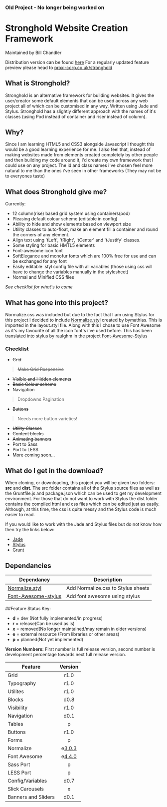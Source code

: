 ### Old Project - No longer being worked on ###



# Stronghold Website Creation Framework
Maintained by Bill Chandler

Distribution version can be found [here](https://github.com/Leaderproxima/Stronghold-Framework_Dist)
For a regularly updated feature preview please head to [proxi-corp.co.uk/stronghold](http://proxi-corp.co.uk/stronghold/index.html)

## What is Stronghold?
Stronghold is an alternative framework for building websites. It gives the user/creator some default elements that can be used across any web project all of which can be customised in any way. Written using Jade and Stylus. Stronghold has a slightly different approach with the names of it's classes (using Pod instead of container and riser instead of column).

## Why?
Since I am learning HTML5 and CSS3 alongside Javascript I thought this would be a good learning experience for me. I also feel that, instead of making websites made from elements created completely by other people and then building my code around it, i'd create my own framework that I could use on any project. The id and class names i've chosen feel more natural to me than the ones i've seen in other frameworks (They may not be to everyones taste)

## What does Stronghold give me?
Currently:
- 12 column(rise) based grid system using containers(pod)
- Pleasing default colour scheme (editable in config)
- Ability to hide and show elements based on viewport size
- Utility classes to auto-float, make an element fill a container and round the corners of any element.
- Align text using 'tLeft', 'tRight', 'tCenter' and 'tJustify' classes.
- Some styling for basic HMTL5 elements
- Font-awesome icon font
- SoftElegance and monofur fonts which are 100% free for use and can be exchanged for any font
- Easily editable .styl config file with all variables (those using css will have to change the variables manually in the stylesheet)
- Normal and Minified CSS files

*See checklist for what's to come*

## What has gone into this project?
Normalize.css was included but due to the fact that I am using Stylus for this project I decided to include [Normalize.styl](https://github.com/bymathias/normalize.styl) created by bymathias. This is imported in the layout.styl file.
Along with this I chose to use Font Awesome as it's my favourite of all the icon font's i've used before. This has been translated into stylus by raulghm in the project [Font-Awesome-Stylus](https://github.com/raulghm/Font-Awesome-Stylus)

### Checklist
+ ~~Grid~~
> ~~Make Grid Responsive~~
+ ~~Visible and Hidden elements~~
+ ~~Basic Colour scheme~~
+ Navigation
> Dropdowns
> Pagination
+ ~~Buttons~~
> Needs more button varieties!
+ ~~Utility Classes~~
+ ~~Content blocks~~
+ ~~Animating banners~~
+ Port to Sass
+ Port to LESS
+ More coming soon...

## What do I get in the download?
When cloning, or downloading, this project you will be given two folders: **src** and **dist**. The src folder contains all of the Stylus source files as well as the Gruntfile.js and package.json which can be used to get my development environment. 
For those that do not want to work with Stylus the dist folder contains the compiled html and css files which can be edited just as easily. Although, at this time, the css is quite messy and the Stylus code is much easier to read.

If you would like to work with the Jade and Stylus files but do not know how then try the links below:
+ [Jade](http://webdesign.tutsplus.com/courses/top-speed-html-development-with-jade?utm_source=Tuts+&utm_medium=referral&utm_campaign=teaserpost-short&utm_content=CRS-20012&WT.mc_id=Tuts+_referral_teaserpost-short_CRS-20012)
+ [Stylus](http://webdesign.tutsplus.com/courses/become-a-css-superhero-with-stylus)
+ [Grunt](http://webdesign.tutsplus.com/series/the-command-line-for-web-design--cms-777)


## Dependancies
|Dependancy|Description|
|----------|----|
|[Normalize.styl](https://github.com/bymathias/normalize.styl)|Add Normalize.css to Stylus sheets|
|[Font-Awesome-stylus](https://github.com/raulghm/Font-Awesome-Stylus)|Add font awesome using stylus|

##Feature Status
Key: 
+ **d** = dev (Not fully implemented/in progress)
+ **r** = release(Can be used as is)
+ **x** = removed(No longer maintained/may remain in older versions)
+ **e** = external resource (From libraries or other areas)
+ **p** = planned(Not yet implemented)

**Version Numbers:**
First number is full release version, second number is development percentage towards next full release version.

| **Feature**  |                        **Version**                       |
|--------------|:--------------------------------------------------------:|
| Grid         |                           r1.0                           |
| Typography   |                           r1.0                           |
| Utilites     |                           r1.0                           |
| Blocks       |                           d0.8                           |
| Visibility   |                           r1.0                           |
| Navigation   |                           d0.1                           |
| Tables       |                             p                            |
| Buttons      |                           r1.0                           |
| Forms        |                             p                            |
| Normalize    |                          e[3.0.3](https://github.com/bymathias/normalize.styl)    |
| Font Awesome |                          e[4.4.0](https://github.com/raulghm/Font-Awesome-Stylus) |
| Sass Port    |                             p                            |
| LESS Port    |                             p                            |
| Config/Variables|                        d0.7                           |
| Slick Carousels|                           x                            |
| Banners and Sliders|                     d0.1                           |







